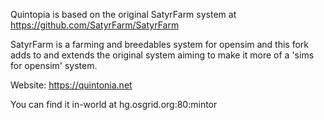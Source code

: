 Quintopia is based on the original SatyrFarm system at https://github.com/SatyrFarm/SatyrFarm

SatyrFarm is a farming and breedables system for opensim and this fork adds to and extends the original system aiming to make it more of a 'sims for opensim' system.

Website: https://quintonia.net

You can find it in-world at hg.osgrid.org:80:mintor
